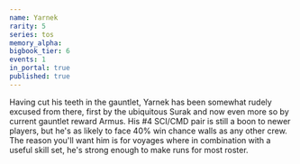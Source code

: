 ```yaml
---
name: Yarnek
rarity: 5
series: tos
memory_alpha:
bigbook_tier: 6
events: 1
in_portal: true
published: true
---
```


Having cut his teeth in the gauntlet, Yarnek has been somewhat rudely excused from there, first by the ubiquitous Surak and now even more so by current gauntlet reward Armus. His #4 SCI/CMD pair is still a boon to newer players, but he's as likely to face 40% win chance walls as any other crew. The reason you'll want him is for voyages where in combination with a useful skill set, he's strong enough to make runs for most roster.
